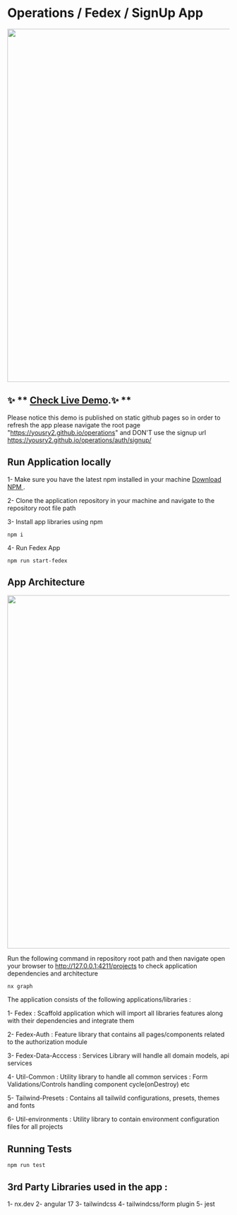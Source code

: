 # Operations / Fedex / SignUp App


<a alt="Fedex logo" href="https://yousry2.github.io/operations" target="_blank" rel="noreferrer"><img src="https://yousry2.github.io/operations/screenshot.jpg" width="800"></a>




## ✨ ** [Check Live Demo](https://yousry2.github.io/operations/).✨ **

Please notice this demo is published on static github pages so in order to refresh the app please navigate the root page "https://yousry2.github.io/operations" and DON'T use the signup url https://yousry2.github.io/operations/auth/signup/




## Run Application locally

1- Make sure you have the latest npm installed in your machine  [Download NPM ](https://nodejs.org/en/download).

2- Clone the application repository in your machine and navigate to the repository root file path 

3- Install app libraries using npm

```
npm i 
```

4- Run Fedex App

```
npm run start-fedex
```

## App Architecture

<img src="https://yousry2.github.io/operations/graph.jpg" width="800">


Run the following command in repository root path and then navigate open your browser to http://127.0.0.1:4211/projects to check application dependencies and architecture
```
nx graph
```

The application consists of the following applications/libraries :

1- Fedex               : Scaffold application which will import all libraries features along with their dependencies and integrate them 

2- Fedex-Auth          : Feature library that contains all pages/components related to the authorization module

3- Fedex-Data-Acccess  : Services Library will handle all domain models, api services

4- Util-Common         : Utility library to handle all common services : Form Validations/Controls handling component cycle(onDestroy) etc

5- Tailwind-Presets    : Contains all tailwild configurations, presets, themes and fonts

6- Util-environments   : Utility library to contain environment configuration files for all projects



## Running Tests


```
npm run test
```

## 3rd Party Libraries used in the app :

1- nx.dev
2- angular 17
3- tailwindcss
4- tailwindcss/form plugin
5- jest


